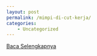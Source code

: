 ```yaml
---
layout: post
permalink: /mimpi-di-cut-kerja/
categories:
    - Uncategorized
---
```


[Baca Selengkapnya](/05)